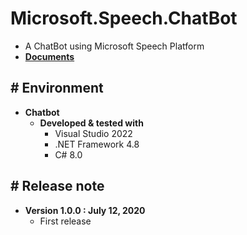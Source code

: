 # Microsoft.Speech.ChatBot

- A ChatBot using Microsoft Speech Platform
- [**Documents**](https://www.notion.so/Microsoft-Speech-Chatbot-9aa6432a64e64c6d9dd1e353f0bcbade)


## # Environment

- **Chatbot**
    - **Developed & tested with**
        - Visual Studio 2022
        - .NET Framework 4.8
        - C# 8.0


## # Release note

- **Version 1.0.0 : July 12, 2020**
    - First release
